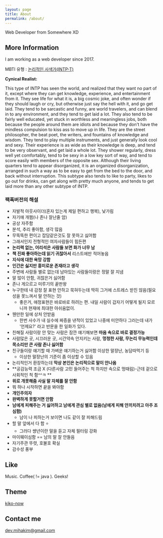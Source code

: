 ```yaml
---
layout: page
title: About
permalink: /about/
---
```


Web Developer from Somewhere XD

## More Information

I am working as a web developer since 2017.

MBTI 유형 : [논리적인 사색가(INTP-T)](https://www.16personalities.com/ko/%EC%84%B1%EA%B2%A9%EC%9C%A0%ED%98%95-intp)

**Cynical Realist:**

This type of INTP has seen the world, and realized that they want no part of it, except where they can get knowledge, experience, and entertainment from it. They see life for what it is, a big cosmic joke, and often wonder if they should laugh or cry, but otherwise just say the hell with it, and go get laid. They tend to be sarcastic and funny, are world travelers, and can blend in to any environment, and they tend to get laid a lot. They also tend to be fairly well educated, yet stuck in worthless and meaningless jobs, both because the people around them are idiots and because they don't have the mindless compulsion to kiss ass to move up in life. They are the street philosopher, the beat poet, the writers, and fountains of knowledge and wisdom. They tend to play multiple instruments, and just generally look cool and sexy. Their experience is as wide as their knowledge is deep, and tend to be very observant, and get laid a whole lot. They shower regularly, dress well yet comfortably, tend to be sexy in a low key sort of way, and tend to score easily with members of the opposite sex. Although their living quarters tend to appear disorganized, it is an organized disorganization, arranged in such a way as to be easy to get from the bed to the door, and back without interruption. This subtype also tends to like to party, likes to go out for drinks, can get along with pretty much anyone, and tends to get laid more than any other subtype of INTP.

### 팩폭버전의 해설

* 자발적 아웃사이더(혼자 있는게 제일 편하고 행복), 낯가림
* 자기애 개쩜(나 존나 잘난줄 암)
* 공상 자주함
* 분석, 추리 좋아함, 생각 많음
* 무뚝뚝한 편이고 잡담같은것도 잘 못하고 싫어함
 * 그래서인지 전형적인 여자사람들이 힘든편
* **논리력 없는, 어리석은 사람들 보면 화가 너무 남**
* **책 진짜 좋아하는데 읽기 귀찮아서** 리스트에만 적어놓음
* **지식에 대한 욕망 강함**
* **인간은 싫지만 흥미로운 존재라고 생각**
* 주변에 사람들 별로 없는데 남아있는 사람들이랑은 정말 잘 지냄
* 말 많이 안함, 귀찮은거 싫어함
* 존나 게으르고 미루기의 끝판왕
* 누구한테 내 감정 잘 표현 안하고 묵혀두는데 딱히 그거에 스트레스 받진 않음(필요성을 못느껴서 말 안하는 것)
  * 좋은거, 애정표현은 바로바로 하려는 편. 내일 사람이 갑자기 어떻게 될지 모르니까 현재에 최대한 아쉬움없이.
* 웬만한 일에 상처 안받음
  * 한번 사수가 내 실수에 짜증을 낸적이 있었고 나중에 미안하다 그러는데 내가 '언제요?' 라고 반문을 한 일화가 있다.
* 친해질 사람이랑 안 맞는 사람은 잠깐 얘기해보면 **마음 속으로 바로 결정가능**
* 사람많은 곳, 시끄러운 곳, 시간약속 안지키는 사람, **멍청한 사람, 무논리 무능력인데 목소리만 큰 사람 존나 싫어함**
* 친구들이랑 얘기할 때 가벼운 얘기하는거 싫어함 이상한 말장난, 농담따먹기 등
  * 이상한 말장난의 기준이 좀 이상할 수 있음
* 논리적인거 환장하는데 **막상 본인은 논리적으로 말이 안나옴**
* **공감능력 조금 X (다른사람 고민 들어주는 척 하지만 속으로 멍때림)-근데 겉으로 사회적인 척 함^^ㅋ **
* **위로 개못해줌 사실 말 자체를 잘 안함**
* 뭐 하나 시작하면 끝을 봐야함
* **개인주의자**
* **완벽하게 못할거면 안함**
* **남에게 피해주는 거 싫어하고 남에게 관심 별로 없음(남에게 피해 안끼치려고 아주 조심함)**
  * 남이 나 피하는거 보이면 나도 같이 잘 피해드림
* 할 말 앞에서 다 함 ⭐️
  * 그러다 썅년이란 말을 듣고 자체 필터링 강화
* 마이웨이심함 == 남의 말 잘 안들음
* 자기주관 뚜렷, 호불호 확실
* 감수성 풍부

## Like

Music. Coffee( != java ). Geeks!

## Theme 

[kiko-now](https://github.com/AWEEKJ/kiko-now)

## Contact me

[dev.mihakim@gmail.com](mailto:dev.mihakim@gmail.com)
